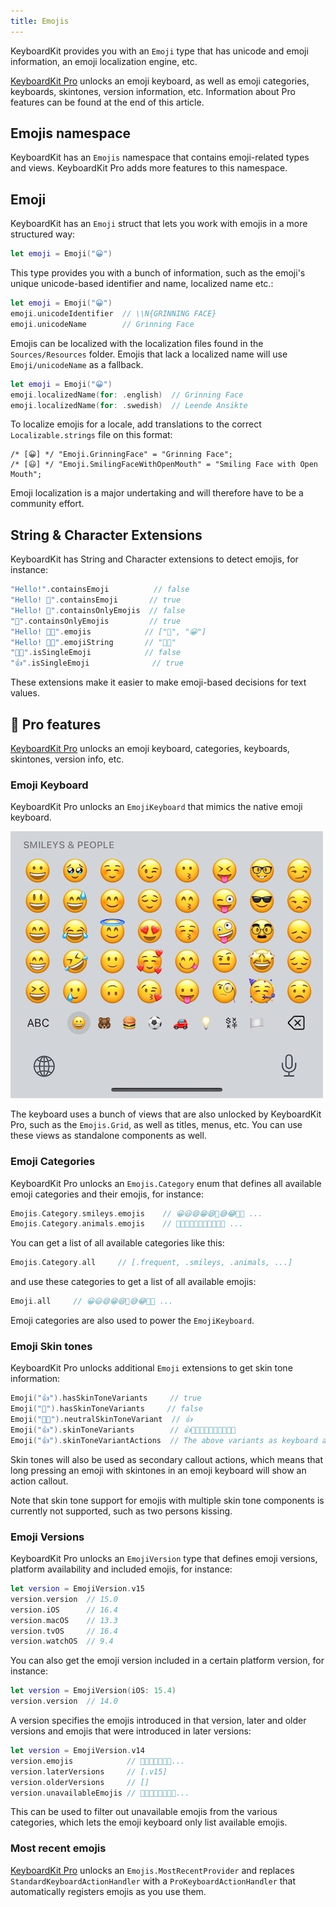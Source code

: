 ```yaml
---
title: Emojis
---
```


KeyboardKit provides you with an ``Emoji`` type that has unicode and emoji information, an emoji localization engine, etc.

[KeyboardKit Pro][Pro] unlocks an emoji keyboard, as well as emoji categories, keyboards, skintones, version information, etc. Information about Pro features can be found at the end of this article.



## Emojis namespace

KeyboardKit has an ``Emojis`` namespace that contains emoji-related types and views. KeyboardKit Pro adds more features to this namespace.



## Emoji

KeyboardKit has an ``Emoji`` struct that lets you work with emojis in a more structured way:

```swift
let emoji = Emoji("😀")
```

This type provides you with a bunch of information, such as the emoji's unique unicode-based identifier and name, localized name etc.:

```swift
let emoji = Emoji("😀")
emoji.unicodeIdentifier  // \\N{GRINNING FACE}
emoji.unicodeName        // Grinning Face
```

Emojis can be localized with the localization files found in the `Sources/Resources` folder. Emojis that lack a localized name will use ``Emoji/unicodeName`` as a fallback.

```swift
let emoji = Emoji("😀")
emoji.localizedName(for: .english)  // Grinning Face
emoji.localizedName(for: .swedish)  // Leende Ansikte
```

To localize emojis for a locale, add translations to the correct `Localizable.strings` file on this format:

```
/* [😀] */ "Emoji.GrinningFace" = "Grinning Face";
/* [😃] */ "Emoji.SmilingFaceWithOpenMouth" = "Smiling Face with Open Mouth";
```

Emoji localization is a major undertaking and will therefore have to be a community effort.



## String & Character Extensions

KeyboardKit has String and Character extensions to detect emojis, for instance:

```swift
"Hello!".containsEmoji          // false
"Hello! 👋".containsEmoji       // true
"Hello! 👋".containsOnlyEmojis  // false
"👋".containsOnlyEmojis         // true
"Hello! 👋😀".emojis            // ["👋", "😀"]
"Hello! 👋😀".emojiString       // "👋😀"
"🫸🫷".isSingleEmoji            // false
"👍".isSingleEmoji              // true
```

These extensions make it easier to make emoji-based decisions for text values.



## 👑 Pro features

[KeyboardKit Pro][Pro] unlocks an emoji keyboard, categories, keyboards, skintones, version info, etc.


### Emoji Keyboard

KeyboardKit Pro unlocks an `EmojiKeyboard` that mimics the native emoji keyboard. 

![Emoji Keyboard](/assets/screenshots/emoji-keyboard-500.jpg)

The keyboard uses a bunch of views that are also unlocked by KeyboardKit Pro, such as the `Emojis.Grid`, as well as titles, menus, etc. You can use these views as standalone components as well. 


### Emoji Categories

KeyboardKit Pro unlocks an `Emojis.Category` enum that defines all available emoji categories and their emojis, for instance:

```swift
Emojis.Category.smileys.emojis    // 😀😃😄😁😆🥹😅😂🤣🥲 ...
Emojis.Category.animals.emojis    // 🐶🐱🐭🐹🐰🦊🐻🐼🐻‍❄️🐨 ...
```

You can get a list of all available categories like this:

```swift
Emojis.Category.all     // [.frequent, .smileys, .animals, ...]
```

and use these categories to get a list of all available emojis:

```swift
Emoji.all     // 😀😃😄😁😆🥹😅😂🤣🥲 ...
```

Emoji categories are also used to power the `EmojiKeyboard`.


### Emoji Skin tones

KeyboardKit Pro unlocks additional ``Emoji`` extensions to get skin tone information:

```swift
Emoji("👍").hasSkinToneVariants     // true
Emoji("🚀").hasSkinToneVariants     // false
Emoji("👍🏿").neutralSkinToneVariant  // 👍
Emoji("👍").skinToneVariants        // 👍👍🏻👍🏼👍🏽👍🏾👍🏿
Emoji("👍").skinToneVariantActions  // The above variants as keyboard actions
```

Skin tones will also be used as secondary callout actions, which means that long pressing an emoji with skintones in an emoji keyboard will show an action callout. 

Note that skin tone support for emojis with multiple skin tone components is currently not supported, such as two persons kissing.


### Emoji Versions

KeyboardKit Pro unlocks an `EmojiVersion` type that defines emoji versions, platform availability and included emojis, for instance:

```swift
let version = EmojiVersion.v15
version.version  // 15.0
version.iOS      // 16.4
version.macOS    // 13.3
version.tvOS     // 16.4
version.watchOS  // 9.4
```

You can also get the emoji version included in a certain platform version, for instance:

```swift
let version = EmojiVersion(iOS: 15.4)
version.version  // 14.0
```

A version specifies the emojis introduced in that version, later and older versions and emojis that were introduced in later versions:

```swift
let version = EmojiVersion.v14
version.emojis            // 🫠🫢🫣🫡🫥🫤🥹...
version.laterVersions     // [.v15]
version.olderVersions     // []
version.unavailableEmojis // 🫨🫸🫷🪿🫎🪼🫏🪽...
```

This can be used to filter out unavailable emojis from the various categories, which lets the emoji keyboard only list available emojis.


### Most recent emojis

[KeyboardKit Pro][Pro] unlocks an `Emojis.MostRecentProvider` and replaces ``StandardKeyboardActionHandler`` with a `ProKeyboardActionHandler` that automatically registers emojis as you use them.



[Pro]: /pro

